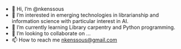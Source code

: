- 👋 Hi, I’m @nkenssous
- 👀 I’m interested in emerging technologies in librarianship and information science with particular interest in AI.
- 🌱 I’m currently learning Library carpentry and Python programming.
- 💞️ I’m looking to collaborate on ...
- 📫 How to reach me nkenssous@gmail.com

<!---
nkenssous/nkenssous is a ✨ special ✨ repository because its `README.md` (this file) appears on your GitHub profile.
You can click the Preview link to take a look at your changes.
--->
